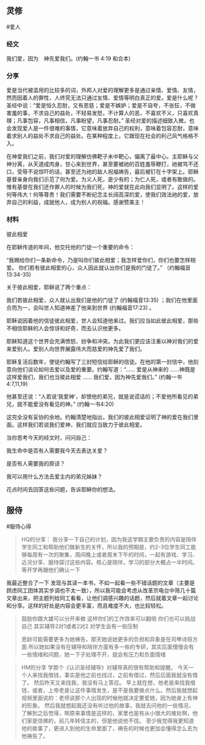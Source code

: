 ## 灵修
#爱人 
### 经文

我们爱，因为　神先爱我们。(约翰一书 4:19 和合本)

### 分享

爱是当代被滥用的比较多的词，外邦人对爱的理解更多是通过亲情、爱情、友情，然而因着人的罪性，人终究无法只通过友情、爱情等明白真正的爱。爱是什么呢？圣经中说：“爱是恒久忍耐，又有恩慈；爱是不嫉妒；爱是不自夸，不张狂，不做害羞的事，不求自己的益处，不轻易发怒，不计算人的恶，不喜欢不义，只喜欢真理；凡事包容，凡事相信，凡事盼望，凡事忍耐。” 圣经对爱的描述细致入微，也会发现爱人是一件很难的事情，它意味着放弃自己的权利，意味着包容忍耐，意味着求别人的益处不求自己的益处。在某种程度上，它跟现在社会的利己风气格格不入。

在神爱我们之前，我们对爱的理解仿佛靶子未中靶心，偏离了最中心。主耶稣与父神分离，从天道成肉身，甘心来到世界，甚至要被祂的百姓羞辱鞭打，祂被骂不还口，受辱不说惊吓的话，甚至还为祂的敌人祝福祷告，最后被钉在十字架上。耶稣基督亲身向我们示范了何为爱。为义人死，是少有的；为仁人死，或者有敢做的。惟有基督在我们还作罪人的时候为我们死，神的爱就在此向我们显明了。这样的爱何等伟大！何等尊贵！我们需要不断纪念主长阔高深的爱，使我们效法祂的爱，放弃自己的利益，成就他人，成为别人的祝福。感谢赞美主！

### 材料

彼此相爱

在耶稣传道的年间，他交托他的门徒一个重要的命令：

“我赐给你们一条新命令，乃是叫你们彼此相爱；我怎样爱你们，你们也要怎样相爱。 你们若有彼此相爱的心，众人因此就认出你们是我的门徒了。” （约翰福音13:34-35)

关于彼此相爱，耶稣说了两个重点：

我们若彼此相爱，众人就认出我们是他的门徒了 (约翰福音13:35) ；我们在他里面合而为一，会叫世人知道神差了他来到世界 (约翰福音17:23) 。

耶稣说因着他的信徒彼此相爱，世人会知道他来过。我们应当如此彼此相爱，那些不相信耶稣的人会惊讶和好奇，而去认识他更多。

耶稣知道这个世界会充满愤怒、纷争和冲突。为此我们更应该注重以神对我们的爱来爱别人。爱别人向世界展露伟大而慈爱的神先爱了我们。

耶稣复活后数年，使徒约翰写了三封短信给耶稣的信徒。在他的第一封信中，他刻意向他们谈论如何去爱以及爱的重要。约翰写道：“…… 爱是从神来的 ……神既是这样爱我们，我们也当彼此相爱 …… 我们爱，因为神先爱我们。” (约翰一书4:7,11,19)

他甚至还说：“人若说‘我爱神’，却恨他的弟兄，就是说谎话的；不爱他所看见的弟兄，就不能爱没有看见的神。” (约翰一书4:20)

这完全没有妥协的余地。约翰清楚地指出，我们的彼此相爱证明了神的爱在我们里面。这样我们若说我们爱神，我们就应当致力于彼此相爱。

当你思考今天的经文时，问问自己：

我生命中是否有人需要我今天去表达关爱？

是否有人需要我的原谅？

我可以用什么方法去爱主内的弟兄姊妹？

花点时间去回答这些问题，告诉耶稣你的想法。

## 服侍
#服侍心得
>HQ的分享：
>我分享一下自己的计划，因为我这学期主要负责的内容是陪伴学生同工和帮助他们做新生的关怀，所以我的预期是，约2-3位学生同工能够每周有一次的聚集，周间晚上或者周末下午的时间，一起有游戏、学习、近况分享、服侍探讨这些内容。核心是陪伴，学习的部分大概占一半时间。等开学再跟他们确认一下
>
我最近整合了一下   发现与其读一本书，不如一起看一些不错话题的文章（主要是顾虑同工团体其实步调也不太一致），所以我可能会考虑从改革宗电台中筛几十篇文章出来，把主题列给同工看看，让他们调感兴趣的话题，然后就着文章一起讨论和分享。这样的好处是内容会更丰富，而且难度不大，也比较轻松。
>
>鼓励你跟大雄可以分开来做  这样你们的工作效率可以翻倍  你们也可以挑战自己  其实辅导2对1或者2对2  对学生会有一些压制
>
>恩龄可能需要更多为她祷告，那天她说她更多的负担和异象是在司琴诗班方面
>所以她如果没有在辅导和陪伴方面有多一些的专研，其实后面慢慢会有一些情绪和问题，她一下子处理不开，就会有压力和负面情绪
>



>HM的分享
>学那个《认识圣经辅导》对辅导真的很有帮助和提醒。  今天一个人来找我借钱，事实是他之前也找过，之前有借过，然后后面我就没有借了。 然后昨天又来找我，我没有马上答应。 早上就在想，他老是来找我借钱，或者，上帝老是让这件事情发生，是不是我要做点什么。然后我就想起视频里面说的：老师说那个人出现的时候他就决定要爱她，因为她身上有神的形象。 然后我就想起我还没有听过他的故事，我就去问他的一些情况，了解到之后觉得，啊原来事情是这样的，家里也是有从小很大的难处啊，他们家是信佛的，前几年转信主的，但是他说他不信。 至少我觉得我更知道他的故事了，更进入到他的生命里面了，祷告的时候也更加会懂得怎么去为他祷告了。